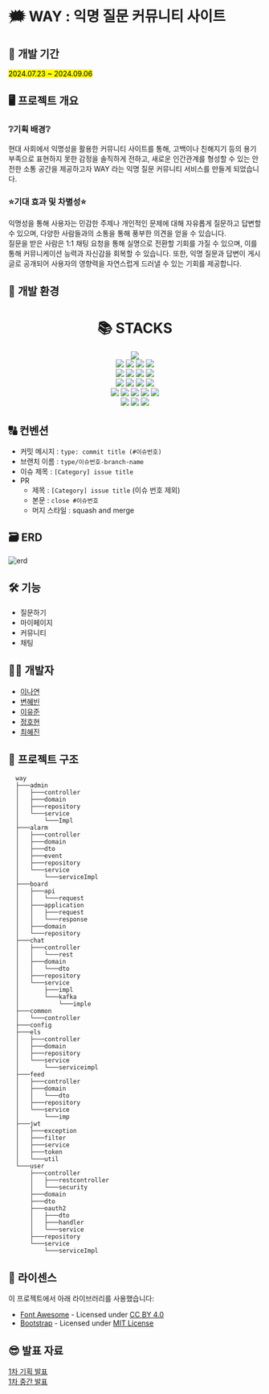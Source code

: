 # 🗯️ WAY : 익명 질문 커뮤니티 사이트
## 📅 개발 기간
<mark>2024.07.23 ~ 2024.09.06</mark>
## 🖥️ 프로젝트 개요
### ❔기획 배경❔
현대 사회에서 익명성을 활용한 커뮤니티 사이트를 통해, 고백이나 친해지기 등의 용기 부족으로 표현하지 못한 감정을 솔직하게 전하고, 새로운 인간관계를 형성할 수 있는 안전한 소통 공간을 제공하고자 WAY 라는 익명 질문 커뮤니티 서비스를 만들게 되었습니다.

### ⭐기대 효과 및 차별성⭐
익명성을 통해 사용자는 민감한 주제나 개인적인 문제에 대해 자유롭게 질문하고 답변할 수 있으며, 다양한 사람들과의 소통을 통해 풍부한 의견을 얻을 수 있습니다. <br>
질문을 받은 사람은 1:1 채팅 요청을 통해 실명으로 전환할 기회를 가질 수 있으며, 이를 통해 커뮤니케이션 능력과 자신감을 회복할 수 있습니다. 
또한, 익명 질문과 답변이 게시글로 공개되어 사용자의 영향력을 자연스럽게 드러낼 수 있는 기회를 제공합니다.

## 🍄 개발 환경
<div align=center><h1>📚 STACKS</h1></div>

<div align=center> 
  <img src="https://img.shields.io/badge/java-007396?style=for-the-badge&logo=java&logoColor=white"> 
  <br>
  
  <img src="https://img.shields.io/badge/html5-E34F26?style=for-the-badge&logo=html5&logoColor=white"> 
  <img src="https://img.shields.io/badge/css-1572B6?style=for-the-badge&logo=css3&logoColor=white"> 
  <img src="https://img.shields.io/badge/javascript-F7DF1E?style=for-the-badge&logo=javascript&logoColor=black"> 
  <img src="https://img.shields.io/badge/jquery-0769AD?style=for-the-badge&logo=jquery&logoColor=white">
  <br>
  

  <img src="https://img.shields.io/badge/mysql-4479A1?style=for-the-badge&logo=mysql&logoColor=white">
  <img src="https://img.shields.io/badge/elasticsearch-6DB33F?style=for-the-badge&logo=elasticsearch&logoColor=green">
  <img src="https://img.shields.io/badge/mongodb-6DB33F?style=for-the-badge&logo=mongodb&logoColor=green">
  <img src="https://img.shields.io/badge/apachekafka-231F20?style=for-the-badge&logo=apachekafka-231F20&logoColor=white">
  <br>

  <img src="https://img.shields.io/badge/spring-6DB33F?style=for-the-badge&logo=spring&logoColor=white"> 
  <img src="https://img.shields.io/badge/springsecurity-6DB33F?style=for-the-badge&logo=springsecurity&logoColor=white"> 
  <img src="https://img.shields.io/badge/jsonwebtokens-000000?style=for-the-badge&logo=jsonwebtokens&logoColor=white"> 
  <img src="https://img.shields.io/badge/bootstrap-7952B3?style=for-the-badge&logo=bootstrap&logoColor=white">
  <br>

  <img src="https://img.shields.io/badge/apache tomcat-F8DC75?style=for-the-badge&logo=apachetomcat&logoColor=white">
  <img src="https://img.shields.io/badge/amazons3-4479A1?style=for-the-badge&logo=amazons3&logoColor=white"> 
  <img src="https://img.shields.io/badge/amazonec2-FF9900?style=for-the-badge&logo=amazonec2&logoColor=white"> 
  <img src="https://img.shields.io/badge/amazonrds-527FFF?style=for-the-badge&logo=amazonrds&logoColor=white"> 
  <img src="https://img.shields.io/badge/awselasticloadbalancing-8C4FFF?style=for-the-badge&logo=awselasticloadbalancing&logoColor=white"> 
  <br>
  
  <img src="https://img.shields.io/badge/github-181717?style=for-the-badge&logo=github&logoColor=white">
  <img src="https://img.shields.io/badge/git-F05032?style=for-the-badge&logo=git&logoColor=white">
  <img src="https://img.shields.io/badge/jenkins-D24939?style=for-the-badge&logo=jenkins&logoColor=white"> 
  <br>
  
</div>

## 🔠 컨벤션
- 커밋 메시지 : `type: commit title (#이슈번호)`
- 브랜치 이름 : `type/이슈번호-branch-name `
- 이슈 제목 : `[Category] issue title`
- PR  
  - 제목 : `[Category] issue title` (이슈 번호 제외)  
  - 본문 : `close #이슈번호`
  - 머지 스타일 : squash and merge

## 🗃️ ERD
![erd](https://github.com/user-attachments/assets/3a3b0484-b659-46ee-b894-f5a09358de11)

## 🛠️ 기능
- 질문하기
- 마이페이지
- 커뮤니티
- 채팅

## 👩‍💻 개발자
- [이나연](https://github.com/leenayeonnn)
- [변혜빈](https://github.com/hye2021)
- [이유준](https://github.com/L-U-Ready)
- [정호현](https://github.com/Firemanhyeon)
- [최혜진](https://github.com/chhyejin)

## 🌳 프로젝트 구조
```
  way
  ├───admin
  │   ├───controller
  │   ├───domain
  │   ├───repository
  │   └───service
  │       └───Impl
  ├───alarm
  │   ├───controller
  │   ├───domain
  │   ├───dto
  │   ├───event
  │   ├───repository
  │   └───service
  │       └───serviceImpl
  ├───board
  │   ├───api
  │   │   └───request
  │   ├───application
  │   │   ├───request
  │   │   └───response
  │   ├───domain
  │   └───repository
  ├───chat
  │   ├───controller
  │   │   └───rest
  │   ├───domain
  │   │   └───dto
  │   ├───repository
  │   └───service
  │       ├───impl
  │       └───kafka
  │           └───imple
  ├───common
  │   └───controller
  ├───config
  ├───els
  │   ├───controller
  │   ├───domain
  │   ├───repository
  │   └───service
  │       └───serviceimpl
  ├───feed
  │   ├───controller
  │   ├───domain
  │   │   └───dto
  │   ├───repository
  │   └───service
  │       └───imp
  ├───jwt
  │   ├───exception
  │   ├───filter
  │   ├───service
  │   ├───token
  │   └───util
  └───user
      ├───controller
      │   ├───restcontroller
      │   └───security
      ├───domain
      ├───dto
      ├───oauth2
      │   ├───dto
      │   ├───handler
      │   └───service
      ├───repository
      └───service
          └───serviceImpl
```

## 🔗 라이센스
이 프로젝트에서 아래 라이브러리를 사용했습니다:
- [Font Awesome](https://fontawesome.com) - Licensed under [CC BY 4.0](https://fontawesome.com/license/free)
- [Bootstrap](https://getbootstrap.com) - Licensed under [MIT License](https://github.com/twbs/bootstrap/blob/main/LICENSE)

## 😎 발표 자료
[1차 기획 발표](https://www.canva.com/design/DAGL6Azijjk/XFunBHtoLC4nzzufzPrcsw/edit?utm_content=DAGL6Azijjk&utm_campaign=designshare&utm_medium=link2&utm_source=sharebutton) <br>
[1차 중간 발표](https://www.canva.com/design/DAGNtVmtYeI/-sWADMXqv5v0ajQSte3aBg/view?utm_content=DAGNtVmtYeI&utm_campaign=designshare&utm_medium=link&utm_source=editor)
